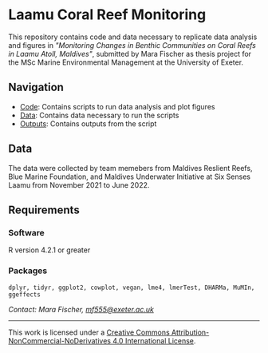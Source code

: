 # Laamu Coral Reef Monitoring

This repository contains code and data necessary to replicate data analysis and figures in *"Monitoring Changes in Benthic Communities on Coral Reefs in Laamu Atoll, Maldives"*, submitted by Mara Fischer as thesis project for the MSc Marine Environmental Management at the University of Exeter.

## Navigation

- [Code](https://github.com/mfischer-edi/LaamuProject/tree/main/code): Contains scripts to run data analysis and plot figures
- [Data](https://github.com/mfischer-edi/LaamuProject/tree/main/data): Contains data necessary to run the scripts
- [Outputs](https://github.com/mfischer-edi/LaamuProject/tree/main/outputs): Contains outputs from the script

## Data

The data were collected by team memebers from Maldives Reslient Reefs, Blue Marine Foundation, and Maldives Underwater Initiative at Six Senses Laamu from November 2021 to June 2022.

## Requirements

### Software

R version 4.2.1 or greater

### Packages

`dplyr, tidyr, ggplot2, cowplot, vegan, lme4, lmerTest, DHARMa, MuMIn, ggeffects`

*Contact: Mara Fischer, mf555@exeter.ac.uk*

----
This work is licensed under a [Creative Commons Attribution-NonCommercial-NoDerivatives 4.0 International License](https://creativecommons.org/licenses/by-nc-nd/4.0/).
